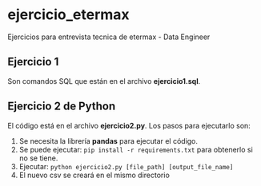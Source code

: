 # ejercicio_etermax
Ejercicios para entrevista tecnica de etermax - Data Engineer
## Ejercicio 1
Son comandos SQL que están en el archivo **ejercicio1.sql**.
## Ejercicio 2 de Python
El código está en el archivo **ejercicio2.py**.
Los pasos para ejecutarlo son:
1. Se necesita la librería **pandas** para ejecutar el código.
2. Se puede ejecutar: `pip install -r requirements.txt` para obtenerlo si no se tiene.
3. Ejecutar: `python ejercicio2.py [file_path] [output_file_name]`
4. El nuevo csv se creará en el mismo directorio
